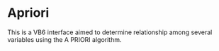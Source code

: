 # Apriori
This is a VB6 interface aimed to determine relationship among several variables using the A PRIORI algorithm.
